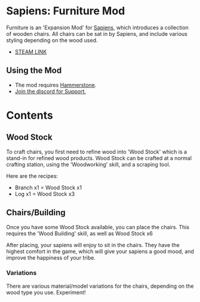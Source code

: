 # Sapiens: Furniture Mod

Furniture is an 'Expansion Mod' for [Sapiens](https://www.playsapiens.com/), which introduces a collection of wooden chairs. All chairs can be
sat in by Sapiens, and include various styling depending on the wood used.

 - [STEAM LINK](https://steamcommunity.com/sharedfiles/filedetails/?id=2966227716)

## Using the Mod
 - The mod requires [Hammerstone](https://steamcommunity.com/sharedfiles/filedetails/?id=2840825226).
 - [Join the discord for Support.](https://discord.gg/WnN8hj2Fyg)

# Contents

## Wood Stock

To craft chairs, you first need to refine wood into 'Wood Stock' which is a stand-in for refined wood products. Wood Stock can be crafted at a normal crafting station, using the 'Woodworking' skill, and a scraping tool.

Here are the recipes:
 - Branch x1 = Wood Stock x1
 - Log x1 = Wood Stock x3

## Chairs/Building

Once you have some Wood Stock available, you can place the chairs. This requires the 'Wood Building' skill, as well as Wood Stock x6

After placing, your sapiens will enjoy to sit in the chairs. They have the highest comfort in the game, which will give your sapiens a good mood, and improve the happiness of your tribe.

### Variations

There are various material/model variations for the chairs, depending on the wood type you use. Experiment!